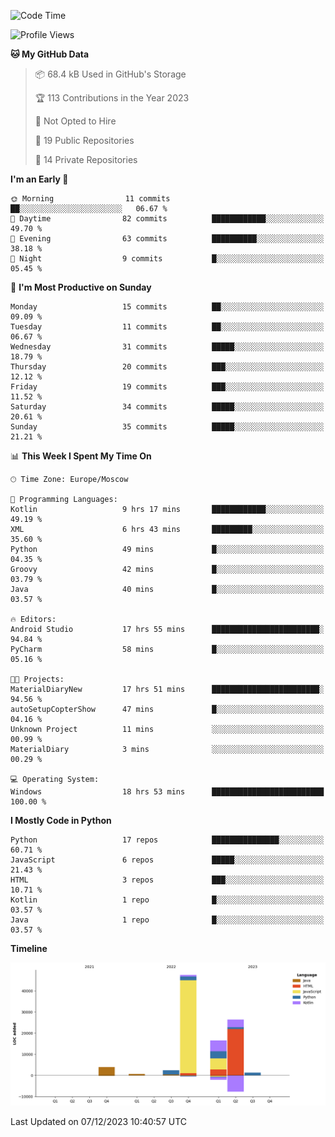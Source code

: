 <!--START_SECTION:waka-->
![Code Time](http://img.shields.io/badge/Code%20Time-159%20hrs%2037%20mins-blue)

![Profile Views](http://img.shields.io/badge/Profile%20Views-0-blue)

**🐱 My GitHub Data** 

> 📦 68.4 kB Used in GitHub's Storage 
 > 
> 🏆 113 Contributions in the Year 2023
 > 
> 🚫 Not Opted to Hire
 > 
> 📜 19 Public Repositories 
 > 
> 🔑 14 Private Repositories 
 > 
**I'm an Early 🐤** 

```text
🌞 Morning                11 commits          ██░░░░░░░░░░░░░░░░░░░░░░░   06.67 % 
🌆 Daytime                82 commits          ████████████░░░░░░░░░░░░░   49.70 % 
🌃 Evening                63 commits          ██████████░░░░░░░░░░░░░░░   38.18 % 
🌙 Night                  9 commits           █░░░░░░░░░░░░░░░░░░░░░░░░   05.45 % 
```
📅 **I'm Most Productive on Sunday** 

```text
Monday                   15 commits          ██░░░░░░░░░░░░░░░░░░░░░░░   09.09 % 
Tuesday                  11 commits          ██░░░░░░░░░░░░░░░░░░░░░░░   06.67 % 
Wednesday                31 commits          █████░░░░░░░░░░░░░░░░░░░░   18.79 % 
Thursday                 20 commits          ███░░░░░░░░░░░░░░░░░░░░░░   12.12 % 
Friday                   19 commits          ███░░░░░░░░░░░░░░░░░░░░░░   11.52 % 
Saturday                 34 commits          █████░░░░░░░░░░░░░░░░░░░░   20.61 % 
Sunday                   35 commits          █████░░░░░░░░░░░░░░░░░░░░   21.21 % 
```


📊 **This Week I Spent My Time On** 

```text
🕑︎ Time Zone: Europe/Moscow

💬 Programming Languages: 
Kotlin                   9 hrs 17 mins       ████████████░░░░░░░░░░░░░   49.19 % 
XML                      6 hrs 43 mins       █████████░░░░░░░░░░░░░░░░   35.60 % 
Python                   49 mins             █░░░░░░░░░░░░░░░░░░░░░░░░   04.35 % 
Groovy                   42 mins             █░░░░░░░░░░░░░░░░░░░░░░░░   03.79 % 
Java                     40 mins             █░░░░░░░░░░░░░░░░░░░░░░░░   03.57 % 

🔥 Editors: 
Android Studio           17 hrs 55 mins      ████████████████████████░   94.84 % 
PyCharm                  58 mins             █░░░░░░░░░░░░░░░░░░░░░░░░   05.16 % 

🐱‍💻 Projects: 
MaterialDiaryNew         17 hrs 51 mins      ████████████████████████░   94.56 % 
autoSetupCopterShow      47 mins             █░░░░░░░░░░░░░░░░░░░░░░░░   04.16 % 
Unknown Project          11 mins             ░░░░░░░░░░░░░░░░░░░░░░░░░   00.99 % 
MaterialDiary            3 mins              ░░░░░░░░░░░░░░░░░░░░░░░░░   00.29 % 

💻 Operating System: 
Windows                  18 hrs 53 mins      █████████████████████████   100.00 % 
```

**I Mostly Code in Python** 

```text
Python                   17 repos            ███████████████░░░░░░░░░░   60.71 % 
JavaScript               6 repos             █████░░░░░░░░░░░░░░░░░░░░   21.43 % 
HTML                     3 repos             ███░░░░░░░░░░░░░░░░░░░░░░   10.71 % 
Kotlin                   1 repo              █░░░░░░░░░░░░░░░░░░░░░░░░   03.57 % 
Java                     1 repo              █░░░░░░░░░░░░░░░░░░░░░░░░   03.57 % 
```



**Timeline**

![Lines of Code chart](https://raw.githubusercontent.com/Adlemex/Adlemex/main/assets/bar_graph.png)


 Last Updated on 07/12/2023 10:40:57 UTC
<!--END_SECTION:waka-->
